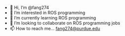 - 👋 Hi, I’m @fang274
- 👀 I’m interested in ROS programming
- 🌱 I’m currently learning ROS programming
- 💞️ I’m looking to collaborate on ROS programming jobs
- 📫 How to reach me... fang274@purdue.edu

<!---
fang274/fang274 is a ✨ special ✨ repository because its `README.md` (this file) appears on your GitHub profile.
You can click the Preview link to take a look at your changes.
--->
